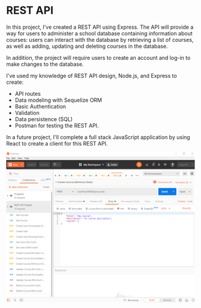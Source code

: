 # REST API
In this project, I've created a REST API using Express. The API will provide a way for users to administer a school database containing information about courses: users can interact with the database by retrieving a list of courses, as well as adding, updating and deleting courses in the database.

In addition, the project will require users to create an account and log-in to make changes to the database.

I've used my knowledge of REST API design, Node.js, and Express to create:

* API routes
* Data modeling with Sequelize ORM
* Basic Authentication
* Validation
* Data persistence (SQL)
* Postman for testing the REST API.

In a future project, I'll complete a full stack JavaScript application by using React to create a client for this REST API.

![.](https://github.com/apellicerep/REST_Api/blob/master/restApi.png)
